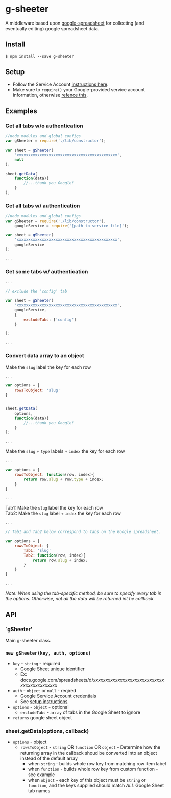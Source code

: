 # g-sheeter
A middleware based upon [google-spreadsheet](https://www.npmjs.com/package/google-spreadsheet) for collecting (and eventually editing) google spreadsheet data.

## Install

```
$ npm install --save g-sheeter
```

## Setup

* Follow the Service Account [instructions here](https://www.npmjs.com/package/google-spreadsheet#service-account-recommended-method).
* Make sure to `require()` your Google-provided service account information, otherwise [refence this](https://www.npmjs.com/package/google-spreadsheet#unauthenticated-access-read-only-access-on-public-docs). 


## Examples

### Get all tabs w/o authentication
```js
//node modules and global configs
var gSheeter = require('./lib/constructor');

var sheet = gSheeter(
	'xxxxxxxxxxxxxxxxxxxxxxxxxxxxxxxxxxxxxxxxxxxx',
	null
);

sheet.getData(
	function(data){
		//...thank you Google!
	}
);

```
### Get all tabs w/ authentication
```js
//node modules and global configs
var gSheeter = require('./lib/constructor'),
	googleService = require('[path to service file]');

var sheet = gSheeter(
	'xxxxxxxxxxxxxxxxxxxxxxxxxxxxxxxxxxxxxxxxxxxx',
	googleService
);

...

```


### Get some tabs w/ authentication
```js
...

// exclude the 'config' tab

var sheet = gSheeter(
	'xxxxxxxxxxxxxxxxxxxxxxxxxxxxxxxxxxxxxxxxxxxx',
	googleService,
	{
		excludeTabs: ['config']
	}

);

...


```
### Convert data array to an object

Make the `slug` label the key for each row
```js
...

var options = {		
	rowsToObject: 'slug'
}


sheet.getData(
	options, 
	function(data){
		//...thank you Google!
	}
);

...

```

Make the `slug` + `type` labels + `index` the key for each row
```js
...

var options = {
	rowsToObject: function(row, index){
		return row.slug + row.type + index;
	}
}

...

```

Tab1: Make the `slug` label the key for each row  
Tab2: Make the `slug` label + `index` the key for each row
```js
...

// Tab1 and Tab2 below correspond to tabs on the Google spreadsheet.

var options = {
	rowsToObject: {
		Tab1: 'slug'
		Tab2: function(row, index){
			return row.slug + index;
		}
	}
}

...

```
_Note: When using the tab-specific method, be sure to specify every tab in the options. Otherwise, not all the data will be returned int he callback._



## API

### `gSheeter'
Main g-sheeter class.

### `new gSheeter(key, auth, options)`

* `key` - `string` - required
	* Google Sheet unique identifier
	* Ex: docs.google.com/spreadsheets/d/_xxxxxxxxxxxxxxxxxxxxxxxxxxxxxxxxxxxxxxxxxxxx_
* `auth` - `object` or `null` - reqired
	* Google Service Account credentials
	* See [setup instructions](#setup)
* `options` - `object` - optional
	* `excludeTabs` - `array` of tabs in the Google Sheet to ignore
* `returns` google sheet object


### sheet.getData(options, callback)
* `options` - object
	* `rowsToObject` - `string` OR `function` OR `object` - Determine how the returning array in the callback shoud be converted into an object instead of the default array
		* when `string` - builds whole row key from matching row item label
		* when `function` - builds whole row key from custom function - see example
		* when `object` - each key of this object must be `string` or `function`, and the keys supplied should match *ALL* Google Sheet tab names


